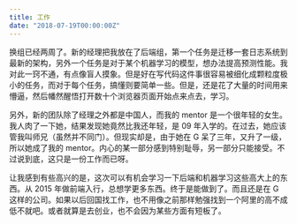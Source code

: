 ```yaml
---
title: 工作
date: "2018-07-19T00:00:00Z"
---
```


换组已经两周了。新的经理把我放在了后端组，第一个任务是迁移一套日志系统到最新的架构，另外一个任务是对于某个机器学习的模型，想办法提高预测性能。我对此一窍不通，有点像盲人摸象。但是好在写代码这件事很容易被细化成颗粒度极小的任务，而对于每个任务，搞懂则要简单一些。但是，还是花了大量的时间用来懵逼，然后幡然醒悟打开数十个浏览器页面开始点来点去，学习。

另外，新的团队除了经理之外都是中国人，而我的 mentor 是一个很年轻的女生。我人肉了一下她，结果发现她竟然比我还年轻，是 09 年入学的。在过去，她应该管我叫师兄（虽然并不同门）。但现实却是，由于她在 G 呆了三年，又升了一级，所以她成了我的 mentor。内心的某一部分感到特别耻辱，另一部分只能接受。不过说到底，这只是一份工作而已呀。

让我感到有些高兴的是，这次可以有机会学习一下后端和机器学习这些高大上的东西。从 2015 年做前端入行，总想学更多东西。终于是能做到了。而且还是在 G 这样的公司。如果以后回国找工作，也不用像之前那样勉强找到一个阿里的高不成低不就吧。或者就算是去创业，也不会因为某些方面有短板了。
